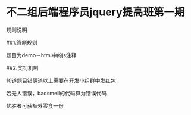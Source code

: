 # 不二组后端程序员jquery提高班第一期

规则说明

##1.答题规则
  
  题目为demo－html中的js注释

##2.奖罚机制
	
  10道题目错俩道以上需要在开发小组群中发红包

  若无人错误，badsmell的代码算为错误代码
  
  优胜者可获额外零食一份	  		  	